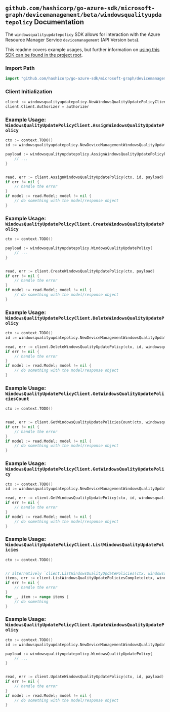 
## `github.com/hashicorp/go-azure-sdk/microsoft-graph/devicemanagement/beta/windowsqualityupdatepolicy` Documentation

The `windowsqualityupdatepolicy` SDK allows for interaction with the Azure Resource Manager Service `devicemanagement` (API Version `beta`).

This readme covers example usages, but further information on [using this SDK can be found in the project root](https://github.com/hashicorp/go-azure-sdk/tree/main/docs).

### Import Path

```go
import "github.com/hashicorp/go-azure-sdk/microsoft-graph/devicemanagement/beta/windowsqualityupdatepolicy"
```


### Client Initialization

```go
client := windowsqualityupdatepolicy.NewWindowsQualityUpdatePolicyClientWithBaseURI("https://management.azure.com")
client.Client.Authorizer = authorizer
```


### Example Usage: `WindowsQualityUpdatePolicyClient.AssignWindowsQualityUpdatePolicy`

```go
ctx := context.TODO()
id := windowsqualityupdatepolicy.NewDeviceManagementWindowsQualityUpdatePolicyID("windowsQualityUpdatePolicyIdValue")

payload := windowsqualityupdatepolicy.AssignWindowsQualityUpdatePolicyRequest{
	// ...
}


read, err := client.AssignWindowsQualityUpdatePolicy(ctx, id, payload)
if err != nil {
	// handle the error
}
if model := read.Model; model != nil {
	// do something with the model/response object
}
```


### Example Usage: `WindowsQualityUpdatePolicyClient.CreateWindowsQualityUpdatePolicy`

```go
ctx := context.TODO()

payload := windowsqualityupdatepolicy.WindowsQualityUpdatePolicy{
	// ...
}


read, err := client.CreateWindowsQualityUpdatePolicy(ctx, payload)
if err != nil {
	// handle the error
}
if model := read.Model; model != nil {
	// do something with the model/response object
}
```


### Example Usage: `WindowsQualityUpdatePolicyClient.DeleteWindowsQualityUpdatePolicy`

```go
ctx := context.TODO()
id := windowsqualityupdatepolicy.NewDeviceManagementWindowsQualityUpdatePolicyID("windowsQualityUpdatePolicyIdValue")

read, err := client.DeleteWindowsQualityUpdatePolicy(ctx, id, windowsqualityupdatepolicy.DefaultDeleteWindowsQualityUpdatePolicyOperationOptions())
if err != nil {
	// handle the error
}
if model := read.Model; model != nil {
	// do something with the model/response object
}
```


### Example Usage: `WindowsQualityUpdatePolicyClient.GetWindowsQualityUpdatePoliciesCount`

```go
ctx := context.TODO()


read, err := client.GetWindowsQualityUpdatePoliciesCount(ctx, windowsqualityupdatepolicy.DefaultGetWindowsQualityUpdatePoliciesCountOperationOptions())
if err != nil {
	// handle the error
}
if model := read.Model; model != nil {
	// do something with the model/response object
}
```


### Example Usage: `WindowsQualityUpdatePolicyClient.GetWindowsQualityUpdatePolicy`

```go
ctx := context.TODO()
id := windowsqualityupdatepolicy.NewDeviceManagementWindowsQualityUpdatePolicyID("windowsQualityUpdatePolicyIdValue")

read, err := client.GetWindowsQualityUpdatePolicy(ctx, id, windowsqualityupdatepolicy.DefaultGetWindowsQualityUpdatePolicyOperationOptions())
if err != nil {
	// handle the error
}
if model := read.Model; model != nil {
	// do something with the model/response object
}
```


### Example Usage: `WindowsQualityUpdatePolicyClient.ListWindowsQualityUpdatePolicies`

```go
ctx := context.TODO()


// alternatively `client.ListWindowsQualityUpdatePolicies(ctx, windowsqualityupdatepolicy.DefaultListWindowsQualityUpdatePoliciesOperationOptions())` can be used to do batched pagination
items, err := client.ListWindowsQualityUpdatePoliciesComplete(ctx, windowsqualityupdatepolicy.DefaultListWindowsQualityUpdatePoliciesOperationOptions())
if err != nil {
	// handle the error
}
for _, item := range items {
	// do something
}
```


### Example Usage: `WindowsQualityUpdatePolicyClient.UpdateWindowsQualityUpdatePolicy`

```go
ctx := context.TODO()
id := windowsqualityupdatepolicy.NewDeviceManagementWindowsQualityUpdatePolicyID("windowsQualityUpdatePolicyIdValue")

payload := windowsqualityupdatepolicy.WindowsQualityUpdatePolicy{
	// ...
}


read, err := client.UpdateWindowsQualityUpdatePolicy(ctx, id, payload)
if err != nil {
	// handle the error
}
if model := read.Model; model != nil {
	// do something with the model/response object
}
```
